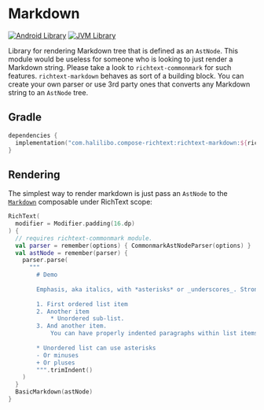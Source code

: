 # Markdown

[![Android Library](https://img.shields.io/badge/Platform-Android-green.svg?style=for-the-badge)](https://developer.android.com/studio/build/dependencies)
[![JVM Library](https://img.shields.io/badge/Platform-JVM-red.svg?style=for-the-badge)](https://kotlinlang.org/docs/mpp-intro.html)

Library for rendering Markdown tree that is defined as an `AstNode`. This module would be useless
for someone who is looking to just render a Markdown string. Please take a look to 
`richtext-commonmark` for such features. `richtext-markdown` behaves as sort of a building block.
You can create your own parser or use 3rd party ones that converts any Markdown string to an 
`AstNode` tree.

## Gradle

```kotlin
dependencies {
  implementation("com.halilibo.compose-richtext:richtext-markdown:${richtext_version}")
}
```

## Rendering

The simplest way to render markdown is just pass an `AstNode` to the [`Markdown`](../api/richtext-commonmark/com.halilibo.richtext.markdown/-markdown.html)
composable under RichText scope:

~~~kotlin
RichText(
  modifier = Modifier.padding(16.dp)
) {
  // requires richtext-commonmark module.
  val parser = remember(options) { CommonmarkAstNodeParser(options) }
  val astNode = remember(parser) {
    parser.parse(
      """
        # Demo
        
        Emphasis, aka italics, with *asterisks* or _underscores_. Strong emphasis, aka bold, with **asterisks** or __underscores__. Combined emphasis with **asterisks and _underscores_**. [Links with two blocks, text in square-brackets, destination is in parentheses.](https://www.example.com). Inline `code` has `back-ticks around` it.
        
        1. First ordered list item
        2. Another item
            * Unordered sub-list.
        3. And another item.
            You can have properly indented paragraphs within list items. Notice the blank line above, and the leading spaces (at least one, but we'll use three here to also align the raw Markdown).
        
        * Unordered list can use asterisks
        - Or minuses
        + Or pluses
        """.trimIndent()
    )
  }
  BasicMarkdown(astNode)
}
~~~
